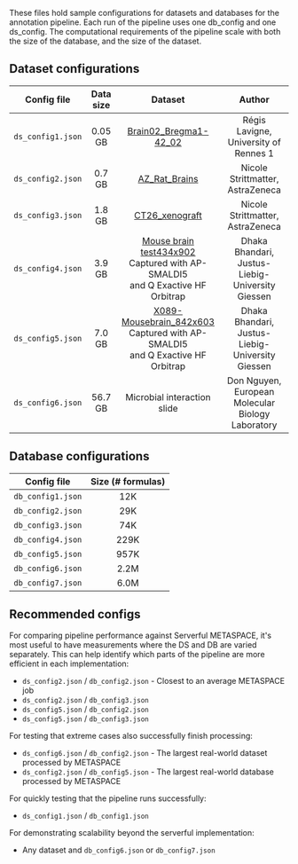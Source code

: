 These files hold sample configurations for datasets and databases for the annotation pipeline. 
Each run of the pipeline uses one db_config and one ds_config. 
The computational requirements of the pipeline scale with both the size of the database, and the size of the dataset.

## Dataset configurations

| Config file | Data size     | Dataset                             | Author                            | 
| :---------: | :-----------: | :---------------------------------: | :-------------------------------: | 
| `ds_config1.json` | 0.05 GB | [Brain02_Bregma1-42_02](https://metaspace2020.eu/annotations?ds=2016-09-22_11h16m11s) | Régis Lavigne,<br/>University of Rennes 1 |
| `ds_config2.json` | 0.7 GB  | [AZ_Rat_Brains](https://metaspace2020.eu/annotations?ds=2016-09-21_16h06m53s) | Nicole Strittmatter,<br/>AstraZeneca |
| `ds_config3.json` | 1.8 GB  | [CT26_xenograft](https://metaspace2020.eu/annotations?ds=2016-09-21_16h06m49s) | Nicole Strittmatter,<br/>AstraZeneca |
| `ds_config4.json` | 3.9 GB  | [Mouse brain test434x902](https://metaspace2020.eu/annotations?ds=2019-07-31_17h35m11s)<br/>Captured with AP-SMALDI5<br/> and Q Exactive HF Orbitrap | Dhaka Bhandari,<br/>Justus-Liebig-University Giessen |
| `ds_config5.json` | 7.0 GB  | [X089-Mousebrain_842x603](https://metaspace2020.eu/annotations?ds=2019-08-19_11h28m42s)<br/>Captured with AP-SMALDI5<br/> and Q Exactive HF Orbitrap | Dhaka Bhandari,<br/>Justus-Liebig-University Giessen |
| `ds_config6.json` | 56.7 GB | Microbial interaction slide | Don Nguyen,<br/>European Molecular Biology Laboratory |

## Database configurations

| Config file | Size (# formulas) |  
| :---------: | :---------------: |  
| `db_config1.json` | 12K  |
| `db_config2.json` | 29K  | 
| `db_config3.json` | 74K  | 
| `db_config4.json` | 229K | 
| `db_config5.json` | 957K | 
| `db_config6.json` | 2.2M | 
| `db_config7.json` | 6.0M | 

## Recommended configs

For comparing pipeline performance against Serverful METASPACE, it's most useful to have measurements 
where the DS and DB are varied separately. This can help identify which parts of the pipeline are more efficient
in each implementation:
* `ds_config2.json` / `db_config2.json` - Closest to an average METASPACE job
* `ds_config2.json` / `db_config3.json` 
* `ds_config5.json` / `db_config2.json` 
* `ds_config5.json` / `db_config3.json` 

For testing that extreme cases also successfully finish processing:
* `ds_config6.json` / `db_config2.json` - The largest real-world dataset processed by METASPACE
* `ds_config2.json` / `db_config5.json` - The largest real-world database processed by METASPACE

For quickly testing that the pipeline runs successfully:
* `ds_config1.json` / `db_config1.json`

For demonstrating scalability beyond the serverful implementation:
* Any dataset and `db_config6.json` or `db_config7.json`  